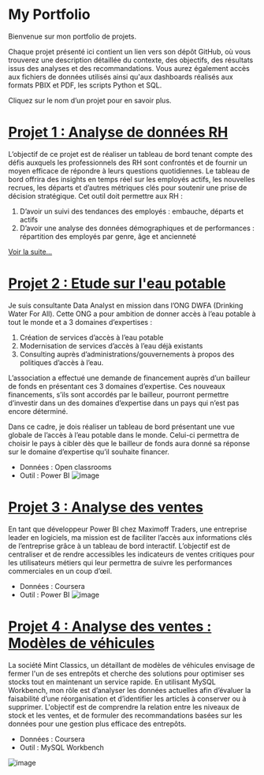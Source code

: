 # My Portfolio
Bienvenue sur mon portfolio de projets.

Chaque projet présenté ici contient un lien vers son dépôt GitHub, où vous trouverez une description détaillée du contexte, des objectifs, des résultats issus des analyses et des recommandations. Vous aurez également accès aux fichiers de données utilisés ainsi qu'aux dashboards réalisés aux formats PBIX et PDF, les scripts Python et SQL. 

Cliquez sur le nom d’un projet pour en savoir plus.

# [Projet 1 : Analyse de données RH](https://hines98.github.io/Analyse_donnees_RH_PBI/)
L’objectif de ce projet est de réaliser un tableau de bord tenant compte des défis auxquels les professionnels des RH sont confrontés et de fournir un moyen efficace de répondre à leurs questions quotidiennes. Le tableau de bord offrira des insights en temps réel sur les employés actifs, les nouvelles recrues, les départs et d’autres métriques clés pour soutenir une prise de décision stratégique. Cet outil doit permettre aux RH :
1. D’avoir un suivi des tendances des employés : embauche, départs et actifs
2. D’avoir une analyse des données démographiques et de performances : répartition des employés par genre, âge et ancienneté

[Voir la suite...](https://hines98.github.io/Analyse_donnees_RH_PBI/)


# [Projet 2 : Etude sur l'eau potable](https://github.com/Hines98/Drinking_water_PBI_project/blob/main/README_french_version.md)
Je suis consultante Data Analyst en mission dans l’ONG DWFA (Drinking Water For All). Cette ONG a pour ambition de donner accès à l’eau potable à tout le monde et a 3 domaines d’expertises :
1. Création de services d’accès à l’eau potable
2. Modernisation de services d’accès à l’eau déjà existants
3. Consulting auprès d’administrations/gouvernements à propos des politiques d’accès à l’eau.

L’association a effectué une demande de financement auprès d’un bailleur de fonds en présentant ces 3 domaines d’expertise. Ces nouveaux financements, s’ils sont accordés par le bailleur, pourront permettre d’investir dans un des domaines d’expertise dans un pays qui n’est pas encore déterminé.

Dans ce cadre, je dois réaliser un tableau de bord présentant une vue globale de l’accès à l’eau potable dans le monde. Celui-ci permettra de choisir le pays à cibler dès que le bailleur de fonds aura donné sa réponse sur le domaine d’expertise qu’il souhaite financer.
- Données : Open classrooms
- Outil : Power BI
![image](https://github.com/user-attachments/assets/a2fc2bb8-a79c-42b1-a13e-005a176b11cd)


# [Projet 3 : Analyse des ventes](https://github.com/Hines98/Sales_report_PBI_project/blob/main/README_french_version.md)
En tant que développeur Power BI chez Maximoff Traders, une entreprise leader en logiciels, ma mission est de faciliter l’accès aux informations clés de l’entreprise grâce à un tableau de bord interactif. L’objectif est de centraliser et de rendre accessibles les indicateurs de ventes critiques pour les utilisateurs métiers qui leur permettra de suivre les performances commerciales en un coup d’œil.
- Données : Coursera
- Outil : Power BI
![image](https://github.com/user-attachments/assets/d8df9600-a8d8-418f-b3a2-24a937f8eec2)


# [Projet 4 : Analyse des ventes : Modèles de véhicules ](https://github.com/Hines98/Cars_model_SQL_workbench/blob/main/README_french_version.md)
La société Mint Classics, un détaillant de modèles de véhicules envisage de fermer l'un de ses entrepôts et cherche des solutions pour optimiser ses stocks tout en maintenant un service rapide. En utilisant MySQL Workbench, mon rôle est d’analyser les données actuelles afin d’évaluer la faisabilité d’une réorganisation et d’identifier les articles à conserver ou à supprimer. L'objectif est de comprendre la relation entre les niveaux de stock et les ventes, et de formuler des recommandations basées sur les données pour une gestion plus efficace des entrepôts.
- Données : Coursera
- Outil : MySQL Workbench

![image](https://github.com/user-attachments/assets/9e3af63a-e6a0-46e6-92de-10c0b7c33470)




